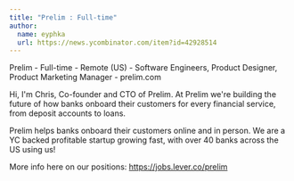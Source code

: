 ```yaml
---
title: "Prelim : Full-time"
author:
  name: eyphka
  url: https://news.ycombinator.com/item?id=42928514
---
```

Prelim - Full-time - Remote (US) - Software Engineers, Product Designer, Product Marketing Manager - prelim.com

Hi, I&#x27;m Chris, Co-founder and CTO of Prelim. At Prelim we&#x27;re building the future of how banks onboard their customers for every financial service, from deposit accounts to loans.

Prelim helps banks onboard their customers online and in person. We are a YC backed profitable startup growing fast, with over 40 banks across the US using us!

More info here on our positions: <a href="https:&#x2F;&#x2F;jobs.lever.co&#x2F;prelim" rel="nofollow">https:&#x2F;&#x2F;jobs.lever.co&#x2F;prelim</a>
<JobApplication />
